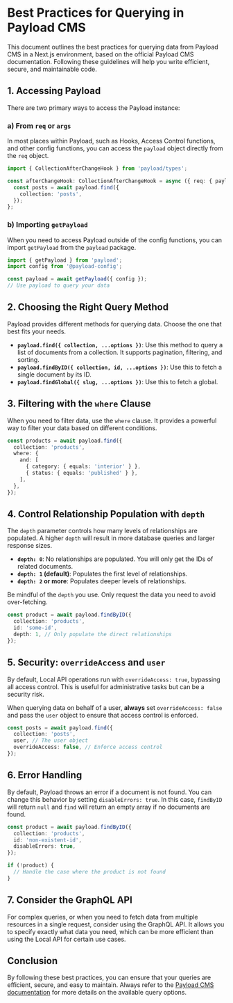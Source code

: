 # Best Practices for Querying in Payload CMS

This document outlines the best practices for querying data from Payload CMS in a Next.js environment, based on the official Payload CMS documentation. Following these guidelines will help you write efficient, secure, and maintainable code.

## 1. Accessing Payload

There are two primary ways to access the Payload instance:

### a) From `req` or `args`

In most places within Payload, such as Hooks, Access Control functions, and other config functions, you can access the `payload` object directly from the `req` object.

```typescript
import { CollectionAfterChangeHook } from 'payload/types';

const afterChangeHook: CollectionAfterChangeHook = async ({ req: { payload } }) => {
  const posts = await payload.find({
    collection: 'posts',
  });
};
```

### b) Importing `getPayload`

When you need to access Payload outside of the config functions, you can import `getPayload` from the `payload` package.

```typescript
import { getPayload } from 'payload';
import config from '@payload-config';

const payload = await getPayload({ config });
// Use payload to query your data
```

## 2. Choosing the Right Query Method

Payload provides different methods for querying data. Choose the one that best fits your needs.

*   **`payload.find({ collection, ...options })`**: Use this method to query a list of documents from a collection. It supports pagination, filtering, and sorting.
*   **`payload.findByID({ collection, id, ...options })`**: Use this to fetch a single document by its ID.
*   **`payload.findGlobal({ slug, ...options })`**: Use this to fetch a global.

## 3. Filtering with the `where` Clause

When you need to filter data, use the `where` clause. It provides a powerful way to filter your data based on different conditions.

```typescript
const products = await payload.find({
  collection: 'products',
  where: {
    and: [
      { category: { equals: 'interior' } },
      { status: { equals: 'published' } },
    ],
  },
});
```

## 4. Control Relationship Population with `depth`

The `depth` parameter controls how many levels of relationships are populated. A higher `depth` will result in more database queries and larger response sizes.

*   **`depth: 0`**: No relationships are populated. You will only get the IDs of related documents.
*   **`depth: 1` (default)**: Populates the first level of relationships.
*   **`depth: 2` or more**: Populates deeper levels of relationships.

Be mindful of the `depth` you use. Only request the data you need to avoid over-fetching.

```typescript
const product = await payload.findByID({
  collection: 'products',
  id: 'some-id',
  depth: 1, // Only populate the direct relationships
});
```

## 5. Security: `overrideAccess` and `user`

By default, Local API operations run with `overrideAccess: true`, bypassing all access control. This is useful for administrative tasks but can be a security risk.

When querying data on behalf of a user, **always** set `overrideAccess: false` and pass the `user` object to ensure that access control is enforced.

```typescript
const posts = await payload.find({
  collection: 'posts',
  user, // The user object
  overrideAccess: false, // Enforce access control
});
```

## 6. Error Handling

By default, Payload throws an error if a document is not found. You can change this behavior by setting `disableErrors: true`. In this case, `findByID` will return `null` and `find` will return an empty array if no documents are found.

```typescript
const product = await payload.findByID({
  collection: 'products',
  id: 'non-existent-id',
  disableErrors: true,
});

if (!product) {
  // Handle the case where the product is not found
}
```

## 7. Consider the GraphQL API

For complex queries, or when you need to fetch data from multiple resources in a single request, consider using the GraphQL API. It allows you to specify exactly what data you need, which can be more efficient than using the Local API for certain use cases.

## Conclusion

By following these best practices, you can ensure that your queries are efficient, secure, and easy to maintain. Always refer to the [Payload CMS documentation](https://payloadcms.com/docs) for more details on the available query options.
